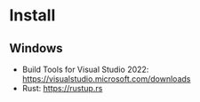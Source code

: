 # Install

## Windows
- Build Tools for Visual Studio 2022: https://visualstudio.microsoft.com/downloads
- Rust: https://rustup.rs
